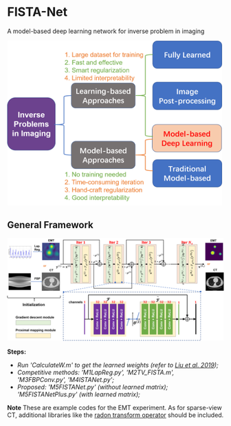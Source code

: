 
# FISTA-Net
A model-based deep learning network for inverse problem in imaging

<img src="DeepLearnings.png" width="500px"/>

General Framework
----------
<img src="FISTANet.png" width="700px"/>


**Steps:**
* _Run 'CalculateW.m' to get the learned weights (refer to [Liu et al. 2019](https://github.com/VITA-Group/ALISTA));_
* _Competitive methods: 'M1LapReg.py', 'M2TV_FISTA.m', 'M3FBPConv.py', 'M4ISTANet.py';_
* _Proposed: 'M5FISTANet.py' (without learned matrix); 'M5FISTANetPlus.py' (with learned matrix);_


**Note**
These are example codes for the EMT experiment. As for sparse-view CT, additional libraries like the [radon transform operator](https://github.com/matteo-ronchetti/torch-radon) should be included.
